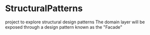 # StructuralPatterns
project to explore structural design patterns
The domain layer will be exposed through a design pattern known as the "Facade"

